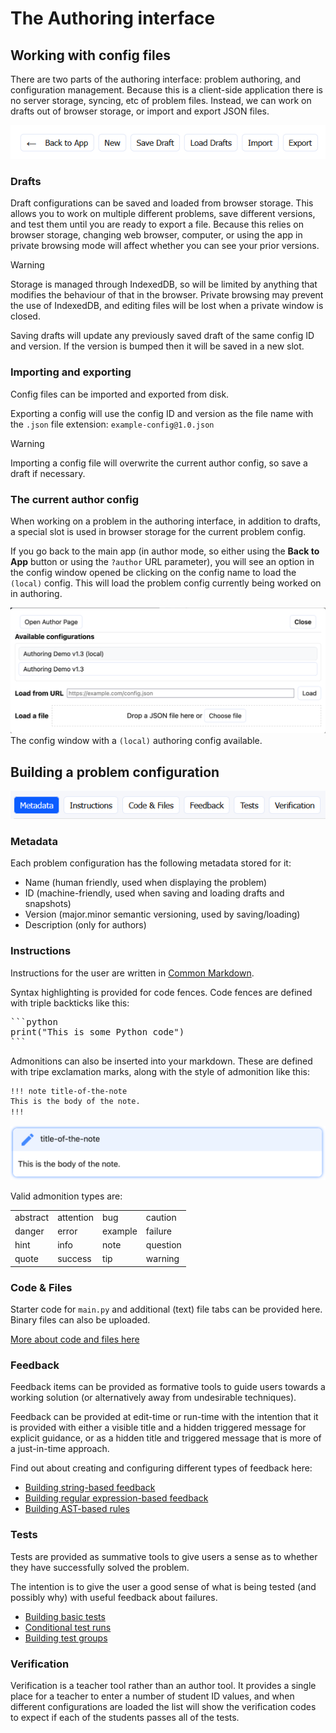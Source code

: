# The Authoring interface

## Working with config files

There are two parts of the authoring interface: problem authoring, and
configuration management. Because this is a client-side application there
is no server storage, syncing, etc of problem files. Instead, we can
work on drafts out of browser storage, or import and export JSON files.

![Author configuration buttons](img/authoring_configs_buttons.png)

### Drafts

Draft configurations can be saved and loaded from browser storage. This
allows you to work on multiple different problems, save different versions,
and test them until you are ready to export a file. Because this relies on
browser storage, changing web browser, computer, or using the app in private
browsing mode will affect whether you can see your prior versions.

> [!WARNING]
> Storage is managed through IndexedDB, so will be limited by anything
> that modifies the behaviour of that in the browser. Private browsing may
> prevent the use of IndexedDB, and editing files will be lost when a
> private window is closed.

Saving drafts will update any previously saved draft of the same config ID
and version. If the version is bumped then it will be saved in a new slot.

### Importing and exporting

Config files can be imported and exported from disk.

Exporting a config will use the config ID and version as the file name with
the `.json` file extension: `example-config@1.0.json`

> [!WARNING]
> Importing a config file will overwrite the current author config, so save
> a draft if necessary.

### The current author config

When working on a problem in the authoring interface, in addition to drafts,
a special slot is used in browser storage for the current problem config.

If you go back to the main app (in author mode, so either using the
**Back to App** button or using the `?author` URL parameter), you will see
an option in the config window opened be clicking on the config name to
load the `(local)` config. This will load the problem config currently
being worked on in authoring.

![The config window](img/app_config_modal.png)  
The config window with a `(local)` authoring config available.

## Building a problem configuration

![Configuration categories](img/authoring_data_buttons.png)

### Metadata

Each problem configuration has the following metadata stored for it:
- Name (human friendly, used when displaying the problem)
- ID (machine-friendly, used when saving and loading drafts and snapshots)
- Version (major.minor semantic versioning, used by saving/loading)
- Description (only for authors)

### Instructions

Instructions for the user are written in [Common Markdown](https://commonmark.org/).

Syntax highlighting is provided for code fences. Code fences are defined with triple
backticks like this:

<pre>
```python
print("This is some Python code")
```
</pre>

Admonitions can also be inserted into your markdown. These are defined with tripe
exclamation marks, along with the style of admonition like this:

```txt
!!! note title-of-the-note
This is the body of the note.
!!!
```

![Admonition note example](img/admonition_note.png)

Valid admonition types are:

|          |           |         |          |
| -------- | --------- | ------- | -------- |
| abstract | attention | bug     | caution  |
| danger   | error     | example | failure  |
| hint     | info      | note    | question |
| quote    | success   | tip     | warning  |

### Code & Files

Starter code for `main.py` and additional (text) file tabs can be provided here.
Binary files can also be uploaded.

[More about code and files here](code_and_files.md)

### Feedback

Feedback items can be provided as formative tools to guide users towards a
working solution (or alternatively away from undesirable techniques).

Feedback can be provided at edit-time or run-time with the intention that
it is provided with either a visible title and a hidden triggered message
for explicit guidance, or as a hidden title and triggered message that is
more of a just-in-time approach.

Find out about creating and configuring different types of feedback here:

- [Building string-based feedback](feedback_string.md)
- [Building regular expression-based feedback](feedback_regex.md)
- [Building AST-based rules](ast_rules.md)

### Tests

Tests are provided as summative tools to give users a sense as to
whether they have successfully solved the problem. 

The intention is to give the user a good sense of what is being tested
(and possibly why) with useful feedback about failures.

- [Building basic tests](tests_basics.md)
- [Conditional test runs](tests_conditional_runs.md)
- [Building test groups](tests_groups.md)

### Verification

Verification is a teacher tool rather than an author tool. It provides
a single place for a teacher to enter a number of student ID values, and
when different configurations are loaded the list will show the verification
codes to expect if each of the students passes all of the tests.
